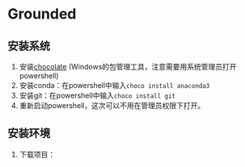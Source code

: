 # Grounded

## 安装系统
1. 安装[chocolate](https://chocolatey.org/install) (Windows的包管理工具，注意需要用系统管理员打开powershell)
2. 安装conda：在powershell中输入`choco install anaconda3`
3. 安装git：在powershell中输入`choco install git`
4. 重新启动powershell，这次可以不用在管理员权限下打开。

## 安装环境
1. 下载项目：
